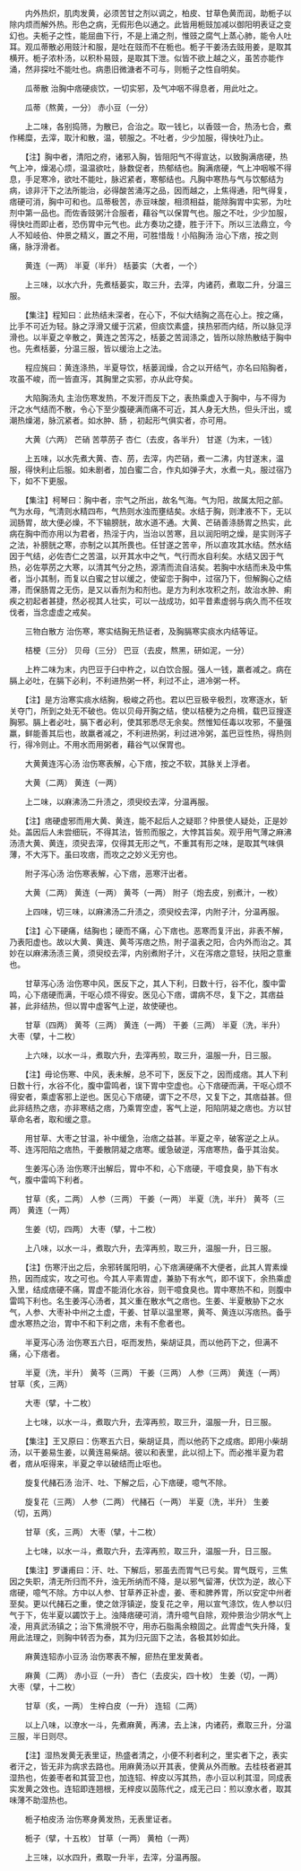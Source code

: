 <!-- { "loadSidebar": true } -->
　　内外热炽，肌肉发黄，必须苦甘之剂以调之，柏皮、甘草色黄而润，助栀子以除内烦而解外热。形色之病，无假形色以通之。此皆用栀豉加减以御阳明表证之变幻也。夫栀子之性，能屈曲下行，不是上涌之剂，惟豉之腐气上蒸心肺，能令人吐耳。观瓜蒂散必用豉汁和服，是吐在豉而不在栀也。栀子干姜汤去豉用姜，是取其横开。栀子浓朴汤，以积朴易豉，是取其下泄。似皆不欲上越之义，虽苦亦能作涌，然非探吐不能吐也。病患旧微溏者不可与，则栀子之性自明矣。

　　瓜蒂散 治胸中痞硬痰饮，一切实邪，及气冲咽不得息者，用此吐之。

　　瓜蒂（熬黄，一分） 赤小豆（一分）

　　上二味，各别捣筛，为散已，合治之。取一钱匕，以香豉一合，热汤七合，煮作稀糜，去滓，取汁和散，温，顿服之。不吐者，少少加服，得快吐乃止。

　　【注】胸中者，清阳之府，诸邪入胸，皆阻阳气不得宣达，以致胸满痞硬，热气上冲，燥渴心烦，温温欲吐，脉数促者，热郁结也。胸满痞硬，气上冲咽喉不得息，手足寒冷，欲吐不能吐，脉迟紧者，寒郁结也。凡胸中寒热与气与饮郁结为病，谅非汗下之法所能治，必得酸苦涌泻之品，因而越之，上焦得通，阳气得复，痞硬可消，胸中可和也。瓜蒂极苦，赤豆味酸，相须相益，能除胸胃中实邪，为吐剂中第一品也。而佐香豉粥汁合服者，藉谷气以保胃气也。服之不吐，少少加服，得快吐而即止者，恐伤胃中元气也。此方奏功之捷，胜于汗下。所以三法鼎立，今人不知岐伯、仲景之精义，置之不用，可胜惜哉！小陷胸汤 治心下痞，按之则痛，脉浮滑者。

　　黄连（一两） 半夏（半升） 栝蒌实（大者，一个）

　　上三味，以水六升，先煮栝蒌实，取三升，去滓，内诸药，煮取二升，分温三服。

　　【集注】程知曰：此热结未深者，在心下，不似大结胸之高在心上。按之痛，比手不可近为轻。脉之浮滑又缓于沉紧，但痰饮素盛，挟热邪而内结，所以脉见浮滑也。以半夏之辛散之，黄连之苦泻之，栝蒌之苦润涤之，皆所以除热散结于胸中也。先煮栝蒌，分温三服，皆以缓治上之法。

　　程应旄曰：黄连涤热，半夏导饮，栝蒌润燥，合之以开结气，亦名曰陷胸者，攻虽不峻，而一皆直泻，其胸里之实邪，亦从此夺矣。

　　大陷胸汤丸 主治伤寒发热，不发汗而反下之，表热乘虚入于胸中，与不得为汗之水气结而不散，令心下至少腹硬满而痛不可近，其人身无大热，但头汗出，或潮热燥渴，脉沉紧者。如水肿、肠 ，初起形气俱实者，亦可用。

　　大黄（六两） 芒硝 苦葶苈子 杏仁（去皮，各半升） 甘遂（为末，一钱）

　　上五味，以水先煮大黄、杏、苈，去滓，内芒硝，煮一二沸，内甘遂末，温服，得快利止后服。如未剧者，加白蜜二合，作丸如弹子大，水煮一丸，服过宿乃下，如不下更服。

　　【集注】柯琴曰：胸中者，宗气之所出，故名气海。气为阳，故属太阳之部。气为水母，气清则水精四布，气热则水浊而壅结矣。水结于胸，则津液不下，无以润肠胃，故大便必燥，不下输膀胱，故水道不通。大黄、芒硝善涤肠胃之热实，此病在胸中而亦用以为君者，热淫于内，当治以苦寒，且以润阳明之燥，是实则泻子之法，补膀胱之寒，亦制之以其所畏也。任甘遂之苦辛，所以直攻其水结。然水结因于气结，必佐杏仁之苦温，以开其水中之气，气行而水自利矣。水结又因于气热，必佐葶苈之大寒，以清其气分之热，源清而流自洁矣。若胸中水结而未及中焦者，当小其制，而复以白蜜之甘以缓之，使留恋于胸中，过宿乃下，但解胸心之结滞，而保肠胃之无伤，是又以香剂为和剂也。是方为利水攻积之剂，故治水肿、痢疾之初起者甚捷，然必视其人壮实，可以一战成功，如平昔素虚弱与病久而不任攻伐者，当念虚虚之戒矣。

　　三物白散方 治伤寒，寒实结胸无热证者，及胸膈寒实痰水内结等证。

　　桔梗（三分） 贝母（三分） 巴豆（去皮，熬黑，研如泥，一分）

　　上杵二味为末，内巴豆于臼中杵之，以白饮合服。强人一钱，羸者减之。病在膈上必吐，在膈下必利，不利进热粥一杯，利过不止，进冷粥一杯。

　　【注】是方治寒实痰水结胸，极峻之药也。君以巴豆极辛极烈，攻寒逐水，斩关夺门，所到之处无不破也。佐以贝母开胸之结，使以桔梗为之舟楫，载巴豆搜逐胸邪。膈上者必吐，膈下者必利，使其邪悉尽无余矣。然惟知任毒以攻邪，不量强羸，鲜能善其后也，故羸者减之，不利进热粥，利过进冷粥，盖巴豆性热，得热则行，得冷则止。不用水而用粥者，藉谷气以保胃也。

　　大黄黄连泻心汤 治伤寒表解，心下痞，按之不软，其脉关上浮者。

　　大黄（二两） 黄连（一两）

　　上二味，以麻沸汤二升渍之，须臾绞去滓，分温再服。

　　【注】痞硬虚邪而用大黄、黄连，能不起后人之疑耶？仲景使人疑处，正是妙处。盖因后人未尝细玩，不得其法，皆煎而服之，大悖其旨矣。观乎用气薄之麻沸汤渍大黄、黄连，须臾去滓，仅得其无形之气，不重其有形之味，是取其气味俱薄，不大泻下。虽曰攻痞，而攻之之妙义无穷也。

　　附子泻心汤 治伤寒表解，心下痞，恶寒汗出者。

　　大黄（二两） 黄连（一两） 黄芩（一两） 附子（炮去皮，别煮汁，一枚）

　　上四味，切三味，以麻沸汤二升渍之，须臾绞去滓，内附子汁，分温再服。

　　【注】心下硬痛，结胸也；硬而不痛，心下痞也。恶寒而复汗出，非表不解，乃表阳虚也。故以大黄、黄连、黄芩泻痞之热，附子温表之阳，合内外而治之。其妙在以麻沸汤渍三黄，须臾绞去滓，内别煮附子汁，义在泻痞之意轻，扶阳之意重也。

　　甘草泻心汤 治伤寒中风，医反下之，其人下利，日数十行，谷不化，腹中雷鸣，心下痞硬而满，干呕心烦不得安。医见心下痞，谓病不尽，复下之，其痞益甚，此非结热，但以胃中虚客气上逆，故使硬也。

　　甘草（四两） 黄芩（三两） 黄连（一两） 干姜（三两） 半夏（洗，半升） 大枣（擘，十二枚）

　　上六味，以水一斗，煮取六升，去滓再煎，取三升，温服一升，日三服。

　　【注】毋论伤寒、中风，表未解，总不可下，医反下之，因而成痞。其人下利日数十行，水谷不化，腹中雷鸣者，误下胃中空虚也。心下痞硬而满，干呕心烦不得安者，乘虚客邪上逆也。医见心下痞硬，谓下之不尽，又复下之，其痞益甚。但此非结热之痞，亦非寒结之痞，乃乘胃空虚，客气上逆，阳陷阴凝之痞也。方以甘草命名者，取和缓之意。

　　用甘草、大枣之甘温，补中缓急，治痞之益甚。半夏之辛，破客逆之上从。芩、连泻阳陷之痞热，干姜散阴凝之痞寒。缓急破逆，泻痞寒热，备乎其治矣。

　　生姜泻心汤 治伤寒汗出解后，胃中不和，心下痞硬，干噫食臭，胁下有水气，腹中雷鸣下利者。

　　甘草（炙，二两） 人参（三两） 干姜（一两） 半夏（洗，半升） 黄芩（三两） 黄连（一两）

　　生姜（切，四两） 大枣（擘，十二枚）

　　上八味，以水一斗，煮取六升，去滓再煎，取三升，温服一升，日三服。

　　【注】伤寒汗出之后，余邪转属阳明，心下痞满硬痛不大便者，此其人胃素燥热，因而成实，攻之可也。今其人平素胃虚，兼胁下有水气，即不误下，余热乘虚入里，结成痞硬不痛，胃虚不能消化水谷，则干噫食臭也。胃中寒热不和，则腹中雷鸣下利也。名生姜泻心汤者，其义重在散水气之痞也。生姜、半夏散胁下之水气，人参、大枣补中州之土虚，干姜、甘草以温里寒，黄芩、黄连以泻痞热。备乎虚水寒热之治，胃中不和下利之痞，未有不愈者也。

　　半夏泻心汤 治伤寒五六日，呕而发热，柴胡证具，而以他药下之，但满不痛，心下痞者。

　　半夏（洗，半升） 黄芩（三两） 干姜（三两） 人参（三两） 黄连（一两） 甘草（炙，三两）

　　大枣（擘，十二枚）

　　上七味，以水一斗，煮取六升，去滓再煎，取三升，温服一升，日三服。

　　【集注】王又原曰：伤寒五六日，柴胡证具，而以他药下之成痞。即用小柴胡汤，以干姜易生姜，以黄连易柴胡。彼以和表里，此以彻上下。而必推半夏为君者，痞从呕得来，半夏之辛以破结而止呕也。

　　旋复代赭石汤 治汗、吐、下解之后，心下痞硬，噫气不除。

　　旋复花（三两） 人参（二两） 代赭石（一两） 半夏（洗，半升） 生姜（切，五两）

　　甘草（炙，三两） 大枣（擘，十二枚）

　　上七味，以水一斗，煮取六升，去滓再煎，取三升，温服一升，日三服。

　　【集注】罗谦甫曰：汗、吐、下解后，邪虽去而胃气已亏矣。胃气既亏，三焦因之失职，清无所归而不升，浊无所纳而不降，是以邪气留滞，伏饮为逆，故心下痞硬，噫气不除。方中以人参、甘草养正补虚，姜、枣和脾养胃，所以安定中州者至矣。更以代赭石之重，使之敛浮镇逆，旋复花之辛，用以宣气涤饮，佐人参以归气于下，佐半夏以蠲饮于上。浊降痞硬可消，清升噫气自除，观仲景治少阴水气上凌，用真武汤镇之；治下焦滑脱不守，用赤石脂禹余粮固之。此胃虚气失升降，复用此法理之，则胸中转否为泰，其为归元固下之法，各极其妙如此。

　　麻黄连轺赤小豆汤 治伤寒表不解，瘀热在里发黄者。

　　麻黄（二两） 赤小豆（一升） 杏仁（去皮尖，四十枚） 生姜（切，一两） 大枣（擘，十二枚）

　　甘草（炙，一两） 生梓白皮（一升） 连轺（二两）

　　以上八味，以潦水一斗，先煮麻黄，再沸，去上沫，内诸药，煮取三升，分温三服，半日则尽。

　　【注】湿热发黄无表里证，热盛者清之，小便不利者利之，里实者下之，表实者汗之，皆无非为病求去路也。用麻黄汤以开其表，使黄从外而散。去桂枝者避其湿热也，佐姜枣者和其营卫也，加连轺、梓皮以泻其热，赤小豆以利其湿，同成表实发黄之效也。连轺即连翘根，无梓皮以茵陈代之，成无己曰：煎以潦水者，取其味薄不助湿热也。

　　栀子柏皮汤 治伤寒身黄发热，无表里证者。

　　栀子（擘，十五枚） 甘草（一两） 黄柏（一两）

　　上三味，以水四升，煮取一升半，去滓，分温再服。

